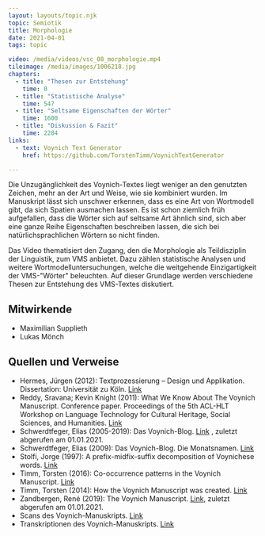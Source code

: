 ```yaml
---
layout: layouts/topic.njk
topic: Semiotik
title: Morphologie
date: 2021-04-01
tags: topic

video: /media/videos/vsc_08_morphologie.mp4
tileimage: /media/images/1006218.jpg
chapters:
  - title: "Thesen zur Entstehung"
    time: 0
  - title: "Statistische Analyse"
    time: 547
  - title: "Seltsame Eigenschaften der Wörter"
    time: 1600
  - title: "Diskussion & Fazit"
    time: 2284
links:
  - text: Voynich Text Generator
    href: https://github.com/TorstenTimm/VoynichTextGenerator

---
```


Die Unzugänglichkeit des Voynich-Textes liegt weniger an den genutzten Zeichen, mehr an der Art und Weise, wie sie kombiniert wurden. Im Manuskript lässt sich unschwer erkennen, dass es eine Art von Wortmodell gibt, da sich Spatien ausmachen lassen. Es ist schon ziemlich früh aufgefallen, dass die Wörter sich auf seltsame Art ähnlich sind, sich aber eine ganze Reihe Eigenschaften beschreiben lassen, die sich bei natürlichsprachlichen Wörtern so nicht finden.

Das Video thematisiert den Zugang, den die Morphologie als Teildisziplin der Linguistik, zum VMS anbietet. Dazu zählen statistische Analysen und weitere Wortmodelluntersuchungen, welche die weitgehende Einzigartigkeit der VMS-"Wörter" beleuchten. Auf dieser Grundlage werden verschiedene Thesen zur Entstehung des VMS-Textes diskutiert. 

## Mitwirkende

* Maximilian Supplieth
* Lukas Mönch

## Quellen und Verweise
* Hermes, Jürgen (2012): Textprozessierung – Design und Applikation. Dissertation: Universität zu Köln. [Link](https://kups.ub.uni-koeln.de/4561/)
* Reddy, Sravana; Kevin Knight (2011): What We Know About The Voynich Manuscript. Conference paper. Proceedings of the 5th ACL-HLT Workshop on Language Technology for Cultural Heritage, Social Sciences, and Humanities. [Link](https://www.aclweb.org/anthology/W11-1511.pdf)
* Schwerdtfeger, Elias (2005-2019): Das Voynich-Blog. [Link](http://voynich.tamagothi.de/) , zuletzt abgerufen am 01.01.2021.
* Schwerdtfeger, Elias (2009): Das Voynich-Blog. Die Monatsnamen. [Link](http://voynich.tamagothi.de/2009/09/01/die-monatsnamen/)
* Stolfi, Jorge (1997): A prefix-midfix-suffix decomposition of Voynichese words. [Link](https://www.ic.unicamp.br/~stolfi/voynich/97-11-12-pms/)
* Timm, Torsten (2016): Co-occurrence patterns in the Voynich Manuscript. [Link](https://arxiv.org/abs/1601.07435)
* Timm, Torsten (2014): How the Voynich Manuscript was created. [Link](https://arxiv.org/abs/1407.6639)
* Zandbergen, René (2019): The Voynich Manuscript. [Link](http://www.voynich.nu/a3_para.html), zuletzt abgerufen am 01.01.2021.
* Scans des Voynich-Manuskripts. [Link](https://brbl-dl.library.yale.edu/vufind/Record/3519597)
* Transkriptionen des Voynich-Manuskripts. [Link](http://voynich.freie-literatur.de/index.php?show=overview) 
